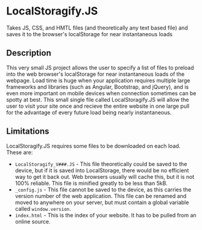 # LocalStoragify.JS
Takes JS, CSS, and HMTL files (and theoretically any text based file) and saves it to the browser's localStorage for near instantaneous loads

## Description
This very small JS project allows the user to specify a list of files to preload into the web browser's localStorage for near instantaneous loads of the webpage.  Load time is huge when your application requires multiple large frameworks and libraries (such as Angular, Bootstrap, and jQuery), and is even more important on mobile devices when connection sometimes can be spotty at best.  This small single file called LocalStoragify.JS will allow the user to visit your site once and recieve the entire website in one large pull for the advantage of every future load being nearly instantaneous.

## Limitations
LocalStoragify.JS requires some files to be downloaded on each load.  These are:
- `LocalStoragify_V###.JS` - This file theoretically could be saved to the device, but if it is saved into LocalStorage, there would be no efficient way to get it back out.  Web browsers usually will cache this, but it is not 100% reliable.  This file is minified greatly to be less than 5kB.
- `_config.js` - This file cannot be saved to the device, as this carries the version number of the web application.  This file can be renamed and moved to anywhere on your server, but must contain a global variable called `window.version`.
- `index.html` - This is the index of your website.  It has to be pulled from an online source.
